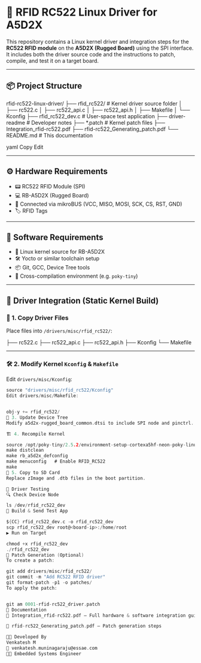 # 💾 RFID RC522 Linux Driver for A5D2X

This repository contains a Linux kernel driver and integration steps for the **RC522 RFID module** on the **A5D2X (Rugged Board)** using the SPI interface. It includes both the driver source code and the instructions to patch, compile, and test it on a target board.

---

## 📦 Project Structure

rfid-rc522-linux-driver/
├── rfid_rc522/ # Kernel driver source folder
│ ├── rc522.c
│ ├── rc522_api.c
│ ├── rc522_api.h
│ ├── Makefile
│ └── Kconfig
├── rfid_rc522_dev.c # User-space test application
├── driver-readme # Developer notes
├── *.patch # Kernel patch files
├── Integration_rfid-rc522.pdf
├── rfid-rc522_Generating_patch.pdf
└── README.md # This documentation

yaml
Copy
Edit

---

## ⚙️ Hardware Requirements

- 📟 RC522 RFID Module (SPI)
- 💻 RB-A5D2X (Rugged Board)
- 🔌 Connected via mikroBUS (VCC, MISO, MOSI, SCK, CS, RST, GND)
- 🏷️ RFID Tags

---

## 🔧 Software Requirements

- 🐧 Linux kernel source for RB-A5D2X
- 🛠️ Yocto or similar toolchain setup
- 📦 Git, GCC, Device Tree tools
- 🧰 Cross-compilation environment (e.g. `poky-tiny`)

---

## 🚀 Driver Integration (Static Kernel Build)

### 📁 1. Copy Driver Files

Place files into `/drivers/misc/rfid_rc522/`:

├── rc522.c
├── rc522_api.c
├── rc522_api.h
├── Kconfig
└── Makefile

---

### 🛠️ 2. Modify Kernel `Kconfig` & `Makefile`

Edit `drivers/misc/Kconfig`:

```c
source "drivers/misc/rfid_rc522/Kconfig"
Edit drivers/misc/Makefile:


obj-y += rfid_rc522/
🌲 3. Update Device Tree
Modify a5d2x-rugged_board_common.dtsi to include SPI node and pinctrl.

🏗️ 4. Recompile Kernel

source /opt/poky-tiny/2.5.2/environment-setup-cortexa5hf-neon-poky-linux-musleabi
make distclean
make rb_a5d2x_defconfig
make menuconfig   # Enable RFID_RC522
make
💾 5. Copy to SD Card
Replace zImage and .dtb files in the boot partition.

🧪 Driver Testing
🔍 Check Device Node

ls /dev/rfid_rc522_dev
🧰 Build & Send Test App

${CC} rfid_rc522_dev.c -o rfid_rc522_dev
scp rfid_rc522_dev root@<board-ip>:/home/root
▶️ Run on Target

chmod +x rfid_rc522_dev
./rfid_rc522_dev
🧵 Patch Generation (Optional)
To create a patch:

git add drivers/misc/rfid_rc522/
git commit -m "Add RC522 RFID driver"
git format-patch -p1 -o patches/
To apply the patch:


git am 0001-rfid-rc522_driver.patch
📄 Documentation
📘 Integration_rfid-rc522.pdf – Full hardware & software integration guide

📘 rfid-rc522_Generating_patch.pdf – Patch generation steps

👨‍💻 Developed By
Venkatesh M
📧 venkatesh.muninagaraju@essae.com
👨‍💼 Embedded Systems Engineer


